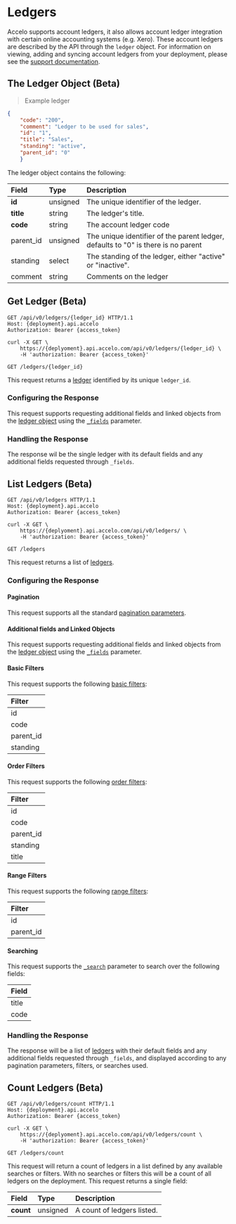# Ledgers
Accelo supports account ledgers, it also allows account ledger integration with certain online accounting systems (e.g. Xero). These account ledgers are described by the API through the `ledger` object. For information on viewing, adding and syncing account ledgers from your deployment, please see the [support documentation](https://www.accelo.com/resources/help/guides/settings-and-configuration-guide/modules/billing-and-invoices/ledgers/).

## The Ledger Object (Beta)
> Example ledger

```json
{
    "code": "200",
    "comment": "Ledger to be used for sales",
    "id": "1",
    "title": "Sales",
    "standing": "active",
    "parent_id": "0"
    }
```

The ledger object contains the following:

| Field | Type | Description |
|:-|:-|:-|
| **id** | unsigned | The unique identifier of the ledger. |
| **title** | string | The ledger's title. |
| **code** | string | The account ledger code |
| parent_id | unsigned | The unique identifier of the parent ledger, defaults to "0" is there is no parent |
| standing | select | The standing of the ledger, either "active" or "inactive". |
| comment | string | Comments on the ledger |






## Get Ledger (Beta)

```http
GET /api/v0/ledgers/{ledger_id} HTTP/1.1
Host: {deployment}.api.accelo
Authorization: Bearer {access_token}
```

```shell
curl -X GET \
    https://{deplyoment}.api.accelo.com/api/v0/ledgers/{ledger_id} \
    -H 'authorization: Bearer {access_token}'
```

`GET /ledgers/{ledger_id}`

This request returns a [ledger](#the-ledger-object-beta) identified by its unique `ledger_id`.

### Configuring the Response
This request supports requesting additional fields and linked objects from the [ledger object](#the-ledger-object-beta) using the [`_fields`](#configuring-the-response-fields) parameter.

### Handling the Response
The response wil be the single ledger with its default fields and any additional fields requested through `_fields`.





## List Ledgers (Beta)

```http
GET /api/v0/ledgers HTTP/1.1
Host: {deployment}.api.accelo
Authorization: Bearer {access_token}
```

```shell
curl -X GET \
    https://{deplyoment}.api.accelo.com/api/v0/ledgers/ \
    -H 'authorization: Bearer {access_token}'
```

`GET /ledgers`

This request returns a list of [ledgers](#the-ledger-object-beta).

### Configuring the Response

#### Pagination
This request supports all the standard [pagination parameters](#configuring-the-response-pagination).

#### Additional fields and Linked Objects
This request supports requesting additional fields and linked objects from the [ledger object](#the-ledger-object-beta) using the [`_fields`](#configuring-the-response-fields) parameter.

#### Basic Filters
This request supports the following [basic filters](#filters-basic-filters):

| Filter |
|:-|
| id |
| code |
| parent_id |
| standing |

#### Order Filters
This request supports the following [order filters](#filters-order-filters):

| Filter |
|:-|
| id |
| code |
| parent_id |
| standing |
| title |

#### Range Filters
This request supports the following [range filters](#filters-range-filters):

| Filter |
|:-|
| id |
| parent_id |

#### Searching
This request supports the [`_search`](#configuring-the-response-searching) parameter to search over the following fields:

| Field |
|:-|
| title |
| code |

### Handling the Response
The response will be a list of [ledgers](#the-ledger-object-beta) with their default fields and any additional fields requested through `_fields`, and displayed according to any pagination parameters, filters, or searches used.






## Count Ledgers (Beta)

```http
GET /api/v0/ledgers/count HTTP/1.1
Host: {deployment}.api.accelo
Authorization: Bearer {access_token}
```

```shell
curl -X GET \
    https://{deplyoment}.api.accelo.com/api/v0/ledgers/count \
    -H 'authorization: Bearer {access_token}'
```

`GET /ledgers/count`

This request will return a count of ledgers in a list defined by any available searches or filters. With no searches or filters this will be a count of all ledgers on the deployment. This request returns a single field:

| Field | Type | Description |
|:-|:-|:-|
| **count** | unsigned | A count of ledgers listed. |
